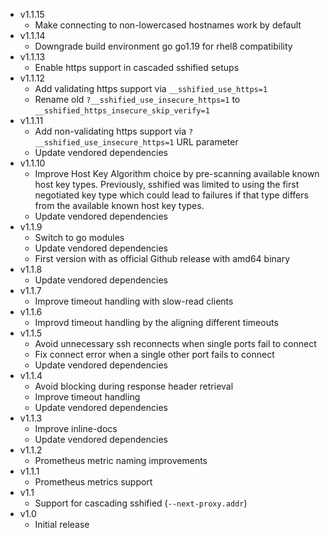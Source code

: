 * v1.1.15
  - Make connecting to non-lowercased hostnames work by default
* v1.1.14
  - Downgrade build environment go go1.19 for rhel8 compatibility
* v1.1.13
  - Enable https support in cascaded sshified setups
* v1.1.12
  - Add validating https support via `__sshified_use_https=1`
  - Rename old `?__sshified_use_insecure_https=1` to `__sshified_https_insecure_skip_verify=1`
* v1.1.11
  - Add non-validating https support via `?__sshified_use_insecure_https=1` URL parameter
  - Update vendored dependencies
* v1.1.10
  - Improve Host Key Algorithm choice by pre-scanning available known host key types. Previously, sshified was limited to using the first negotiated key type which could lead to failures if that type differs from the available known host key types.
  - Update vendored dependencies
* v1.1.9
  - Switch to go modules
  - Update vendored dependencies
  - First version with as official Github release with amd64 binary
* v1.1.8
  - Update vendored dependencies
* v1.1.7
  - Improve timeout handling with slow-read clients
* v1.1.6
  - Improvd timeout handling by the aligning different timeouts
* v1.1.5
  - Avoid unnecessary ssh reconnects when single ports fail to connect
  - Fix connect error when a single other port fails to connect
  - Update vendored dependencies
* v1.1.4
  - Avoid blocking during response header retrieval
  - Improve timeout handling
  - Update vendored dependencies
* v1.1.3
  - Improve inline-docs
  - Update vendored dependencies
* v1.1.2
  - Prometheus metric naming improvements
* v1.1.1
  - Prometheus metrics support
* v1.1
  - Support for cascading sshified (`--next-proxy.addr`)
* v1.0
  - Initial release

